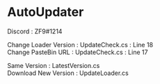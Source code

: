 # AutoUpdater

Discord : ZF9#1214   

Change Loader Version : UpdateCheck.cs : Line 18   
Change PasteBin URL   : UpdateCheck.cs : Line 17   

Same Version : LatestVersion.cs   
Download New Version : UpdateLoader.cs   
